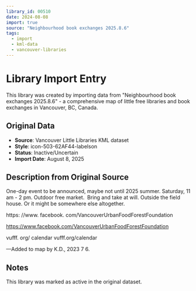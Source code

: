 ```yaml
---
library_id: 00510
date: 2024-08-08
import: true
source: "Neighbourhood book exchanges 2025.8.6"
tags:
  - import
  - kml-data
  - vancouver-libraries
---
```


# Library Import Entry

This library was created by importing data from "Neighbourhood book exchanges 2025.8.6" - a comprehensive map of little free libraries and book exchanges in Vancouver, BC, Canada.

## Original Data

- **Source**: Vancouver Little Libraries KML dataset
- **Style**: icon-503-62AF44-labelson
- **Status**: Inactive/Uncertain
- **Import Date**: August 8, 2025

## Description from Original Source

One-day event to be announced, maybe not until 2025 summer.
Saturday, 11 am - 2 pm.
Outdoor free market.  Bring and take at will.
Outside the field house.
Or it might be somewhere else altogether.

https: //www. facebook. com/VancouverUrbanFoodForestFoundation

https://www.facebook.com/VancouverUrbanFoodForestFoundation

vufff. org/ calendar
vufff.org/calendar

—Added to map by K.D., 2023 7 6.  



## Notes

This library was marked as active in the original dataset.
